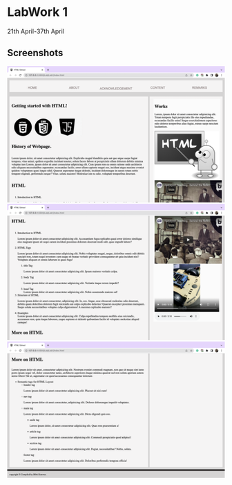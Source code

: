 # LabWork 1
21th April-37th April

## Screenshots

![App Screenshot](./output-ss/ss1.png)
![App Screenshot](./output-ss/ss2.png)
![App Screenshot](./output-ss/ss3.png)